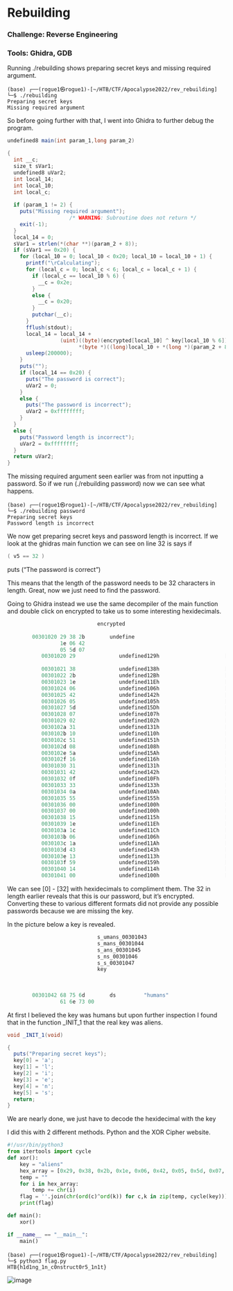 # Rebuilding

### Challenge: Reverse Engineering

### Tools: Ghidra, GDB

Running ./rebuilding shows preparing secret keys and missing required argument.

```console
(base) ┌──(rogue1㉿rogue1)-[~/HTB/CTF/Apocalypse2022/rev_rebuilding]
└─$ ./rebuilding                                 
Preparing secret keys
Missing required argument
```


So before going further with that, I went into Ghidra to further debug the program.

```cs
undefined8 main(int param_1,long param_2)

{
  int __c;
  size_t sVar1;
  undefined8 uVar2;
  int local_14;
  int local_10;
  int local_c;
  
  if (param_1 != 2) {
    puts("Missing required argument");
                    /* WARNING: Subroutine does not return */
    exit(-1);
  }
  local_14 = 0;
  sVar1 = strlen(*(char **)(param_2 + 8));
  if (sVar1 == 0x20) {
    for (local_10 = 0; local_10 < 0x20; local_10 = local_10 + 1) {
      printf("\rCalculating");
      for (local_c = 0; local_c < 6; local_c = local_c + 1) {
        if (local_c == local_10 % 6) {
          __c = 0x2e;
        }
        else {
          __c = 0x20;
        }
        putchar(__c);
      }
      fflush(stdout);
      local_14 = local_14 +
                 (uint)((byte)(encrypted[local_10] ^ key[local_10 % 6]) ==
                       *(byte *)((long)local_10 + *(long *)(param_2 + 8)));
      usleep(200000);
    }
    puts("");
    if (local_14 == 0x20) {
      puts("The password is correct");
      uVar2 = 0;
    }
    else {
      puts("The password is incorrect");
      uVar2 = 0xffffffff;
    }
  }
  else {
    puts("Password length is incorrect");
    uVar2 = 0xffffffff;
  }
  return uVar2;
}
```



The missing required argument seen earlier was from not inputting a password. So if we run (./rebuilding password) now we can see what happens.
~~~console
(base) ┌──(rogue1㉿rogue1)-[~/HTB/CTF/Apocalypse2022/rev_rebuilding]
└─$ ./rebuilding password                        
Preparing secret keys
Password length is incorrect
~~~                               
We now get preparing secret keys and password length is incorrect.
If we look at the ghidras main function we can see on line 32 is says if 
~~~cs
( v5 == 32 )
~~~
puts (“The password is correct”)

This means that the length of the password needs to be 32 characters in length. Great, now we just need to find the password.

Going to Ghidra instead we use the same decompiler of the main function and double click on encrypted to take us to some interesting hexidecimals.
~~~scala
                             encrypted                                       XREF[3]:     Entry Point(*), main:00100964(*), 
                                                                                          main:0010096b(R)  
        00301020 29 38 2b        undefine
                 1e 06 42 
                 05 5d 07 
           00301020 29              undefined129h                     [0]                               XREF[3]:     Entry Point(*), main:00100964(*), 
                                                                                                                     main:0010096b(R)  
           00301021 38              undefined138h                     [1]
           00301022 2b              undefined12Bh                     [2]
           00301023 1e              undefined11Eh                     [3]
           00301024 06              undefined106h                     [4]
           00301025 42              undefined142h                     [5]
           00301026 05              undefined105h                     [6]
           00301027 5d              undefined15Dh                     [7]
           00301028 07              undefined107h                     [8]
           00301029 02              undefined102h                     [9]
           0030102a 31              undefined131h                     [10]
           0030102b 10              undefined110h                     [11]
           0030102c 51              undefined151h                     [12]
           0030102d 08              undefined108h                     [13]
           0030102e 5a              undefined15Ah                     [14]
           0030102f 16              undefined116h                     [15]
           00301030 31              undefined131h                     [16]
           00301031 42              undefined142h                     [17]
           00301032 0f              undefined10Fh                     [18]
           00301033 33              undefined133h                     [19]
           00301034 0a              undefined10Ah                     [20]
           00301035 55              undefined155h                     [21]
           00301036 00              undefined100h                     [22]
           00301037 00              undefined100h                     [23]
           00301038 15              undefined115h                     [24]
           00301039 1e              undefined11Eh                     [25]
           0030103a 1c              undefined11Ch                     [26]
           0030103b 06              undefined106h                     [27]
           0030103c 1a              undefined11Ah                     [28]
           0030103d 43              undefined143h                     [29]
           0030103e 13              undefined113h                     [30]
           0030103f 59              undefined159h                     [31]
           00301040 14              undefined114h                     [32]
           00301041 00              undefined100h                     [33]
~~~

We can see [0] - [32] with hexidecimals to compliment them. The 32 in length earlier reveals that this is our password, but it’s encrypted. Converting these to various different formats did not provide any possible passwords because we are missing the key.

In the picture below a key is revealed.
~~~scala
                             s_umans_00301043                                XREF[4,5]:   Entry Point(*), 
                             s_mans_00301044                                              _INIT_1:0010085a(W), 
                             s_ans_00301045                                               main:00100991(*), 
                             s_ns_00301046                                                main:00100998(R), 
                             s_s_00301047                                                 _INIT_1:00100861(W), 
                             key                                                          _INIT_1:00100868(W), 
                                                                                          _INIT_1:0010086f(W), 
                                                                                          _INIT_1:00100876(W), 
                                                                                          _INIT_1:0010087d(W)  
        00301042 68 75 6d        ds         "humans"
                 61 6e 73 00
~~~

At first I believed the key was humans but upon further inspection I found that in the function _INIT_1 that the real key was aliens.

~~~cs
void _INIT_1(void)

{
  puts("Preparing secret keys");
  key[0] = 'a';
  key[1] = 'l';
  key[2] = 'i';
  key[3] = 'e';
  key[4] = 'n';
  key[5] = 's';
  return;
}
~~~


We are nearly done, we just have to decode the hexidecimal with the key

I did this with 2 different methods. Python and the XOR Cipher website.

~~~python
#!/usr/bin/python3
from itertools import cycle
def xor():    
    key = "aliens"
    hex_array = [0x29, 0x38, 0x2b, 0x1e, 0x06, 0x42, 0x05, 0x5d, 0x07, 0x02, 0x31, 0x42, 0x0f, 0x33, 0x0a, 0x55, 0x00, 0x00, 0x15, 0x1e, 0x1c, 0x06, 0x1a, 0x43, 0x13, 0x59, 0x36, 0x54, 0x00, 0x42, 0x15, 0x11]
    temp = ""
    for i in hex_array:
        temp += chr(i)
    flag = ''.join(chr(ord(c)^ord(k)) for c,k in zip(temp, cycle(key)))
    print(flag)

def main():
    xor()

if __name__ == "__main__":
    main()
~~~
~~~console
(base) ┌──(rogue1㉿rogue1)-[~/HTB/CTF/Apocalypse2022/rev_rebuilding]
└─$ python3 flag.py    
HTB{h1d1ng_1n_c0nstruct0r5_1n1t}
~~~
![image](https://user-images.githubusercontent.com/105310322/180051684-4799641c-069a-4229-b461-8dbfbdbb4640.png)

